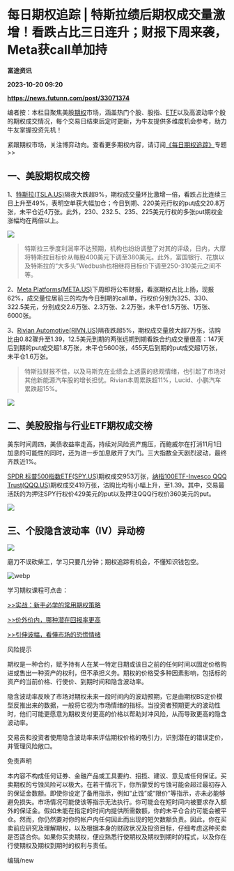 # 每日期权追踪 | 特斯拉绩后期权成交量激增！看跌占比三日连升；财报下周来袭，Meta获call单加持
**富途资讯**

**2023-10-20 09:20**

**https://news.futunn.com/post/33071374**

编者按：本栏目聚焦美股[期权](https://course.futunn.com/course/1188?news_content_link_id=470&news_content_link_type=textlink_learning)市场，涵盖热门个股、股指、[ETF](https://course.futunn.com/course/1194?news_content_link_id=385&news_content_link_type=textlink_learning)以及高波动率个股的期权成交情况，每个交易日结束后定时更新，为牛友提供多维度机会参考，助力牛友掌握投资先机！

紧跟期权市场，关注博弈动向。查看更多期权内容，请订阅[《每日期权追踪》](https://news.futunn.com/news-topics/1333)专题>>

一、美股期权成交榜
---------

1、[特斯拉(TSLA.US)](https://www.futunn.com/quote/stock?m=us&code=TSLA)隔夜大跌超9%，期权成交量环比激增一倍，看跌占比连续三日上升至49%，表明空单获大幅加仓；今日到期、220美元行权的put成交20.8万张，未平仓近4万张。此外，230、232.5、235、225美元行权的多张put期权金涨幅均在两倍以上。

![](https://postimg.futunn.com/16977858647998777565229.png)

> 特斯拉三季度利润率不达预期，机构也纷纷调整了对其的评级，日内，大摩将特斯拉目标价从每股400美元下调至380美元。此外，富国银行、花旗以及特斯拉的“大多头”Wedbush也相继将目标价下调至250-310美元之间不等。

2、[Meta Platforms(META.US)](https://www.futunn.com/quote/stock?m=us&code=META)下周即将公布财报，看涨期权占比上扬，现报62%，成交量位居前三的均为今日到期的call单，行权价分别为325、330、322.5美元，分别成交2.6万张、2.3万张、2.2万张，未平仓1.5万张、1万张、6000张。

3、[Rivian Automotive(RIVN.US)](https://www.futunn.com/quote/stock?m=us&code=RIVN)隔夜跌超5%，期权成交量放大超7万张，沽购比由0.82骤升至1.39，12.5美元到期的两张远期到期看跌合约成交量很高：147天后到期的put成交超1.8万张，未平仓5600张，455天后到期的put成交超1万张，未平仓1.6万张。

> 特斯拉财报不佳，以及马斯克在业绩会上透露的悲观情绪，也引起了市场对其他新能源汽车股的增长担忧。Rivian本周累跌超11%，Lucid、小鹏汽车累跌超15%。

![](https://postimg.futunn.com/16977820055737768297724.png)

二、美股股指与行业ETF期权成交榜
-----------------

美东时间周四，美债收益率走高，持续对风险资产施压，而鲍威尔在打消11月1日加息的可能性的同时，还为进一步加息敞开了大门。三大指数全天剧烈波动，最终齐跌近1%。

[SPDR 标普500指数ETF(SPY.US)](https://www.futunn.com/quote/stock?m=us&code=SPY)期权成交953万张，[纳指100ETF-Invesco QQQ Trust(QQQ.US)](https://www.futunn.com/quote/stock?m=us&code=QQQ)期权成交419万张，沽购比均有小幅上升，至1.39。其中，交易最活跃的为押注SPY行权价429美元的put以及押注QQQ行权价360美元的put。

![](https://postimg.futunn.com/16977826360335091055240.png)

三、个股隐含波动率（IV）异动榜
----------------

![](https://postimg.futunn.com/16977919449267337401250.png)

磨刀不误砍柴工，学习只要几分钟；期权追踪有机会，不懂知识钱包空。

![webp](https://emoticon.futunn.com/small_emoticon_2212/80px/038.png?imageMogr2/ignore-error/1/format/webp)

学习期权课程可点击：

[\>>实战：新手必学的常用期权策略](https://q.futunn.com/feed/110157305151492?global_content=%7B%22promote_id%22%3A13766%2C%22sub_promote_id%22%3A5%7D)

[\>>价外价内，哪种潜在回报率更高](https://www.futunn.com/hk/learn/detail-is-the-potential-return-of-out-of-price-vs-intra-price-options-higher-54166-220431017?global_content=%7B%22promote_id%22%3A13766,%22sub_promote_id%22%3A14%7D)

[\>>引伸波幅，看懂市场的恐慌情绪](https://www.futunn.com/learn/detail-extruded-volatility-to-understand-market-panic-sentiment-54166-220467044?global_content=%7B%22promote_id%22%3A13766,%22sub_promote_id%22%3A14%7D)

风险提示

期权是一种合约，赋予持有人在某一特定日期或该日之前的任何时间以固定价格购进或售出一种资产的权利，但不承担义务。期权的价格受多种因素影响，包括标的资产的当前价格、行使价、到期时间和隐含波动率。

隐含波动率反映了市场对期权未来一段时间内的波动预期，它是由期权BS定价模型反推出来的数据，一般将它视为市场情绪的指标。当投资者预期更大的波动性时，他们可能更愿意为期权支付更高的价格以帮助对冲风险，从而导致更高的隐含波动率。

交易员和投资者使用隐含波动率来评估期权价格的吸引力，识别潜在的错误定价，并管理风险敞口。

免责声明

本内容不构成任何证券、金融产品或工具要约、招揽、建议、意见或任何保证。买卖期权的亏蚀风险可以极大。在若干情况下，你所蒙受的亏蚀可能会超过最初存入的保证金数额。即使你设定了备用指示，例如“止蚀”或“限价”等指示，亦未必能够避免损失。市场情况可能使该等指示无法执行。你可能会在短时间内被要求存入额外的保证金。假如未能在指定的时间内提供所需数额，你的未平仓合约可能会被平仓。然而，你仍然要对你的帐户内任何因此而出现的短欠数额负责。因此，你在买卖前应研究及理解期权，以及根据本身的财政状况及投资目标，仔细考虑这种买卖是否适合你。如果你买卖期权，便应熟悉行使期权及期权到期时的程式，以及你在行使期权及期权到期时的权利与责任。

编辑/new